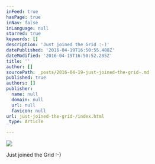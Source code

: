 ```yaml
---
inFeed: true
hasPage: true
inNav: false
inLanguage: null
starred: true
keywords: []
description: 'Just joined the Grid :-)'
datePublished: '2016-04-19T16:50:55.488Z'
dateModified: '2016-04-19T16:50:52.285Z'
title: ''
author: []
sourcePath: _posts/2016-04-19-just-joined-the-grid-.md
published: true
authors: []
publisher:
  name: null
  domain: null
  url: null
  favicon: null
url: just-joined-the-grid-/index.html
_type: Article

---
```

![](https://the-grid-user-content.s3-us-west-2.amazonaws.com/03e72596-fd65-46c7-adcd-9595107f9e5b.png)

Just joined the Grid :-)